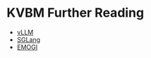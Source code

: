 <!--
SPDX-FileCopyrightText: Copyright (c) 2025 NVIDIA CORPORATION & AFFILIATES. 
All rights reserved.
SPDX-License-Identifier: Apache-2.0

Licensed under the Apache License, Version 2.0 (the "License");
you may not use this file except in compliance with the License.
You may obtain a copy of the License at

http://www.apache.org/licenses/LICENSE-2.0

Unless required by applicable law or agreed to in writing, software
distributed under the License is distributed on an "AS IS" BASIS,
WITHOUT WARRANTIES OR CONDITIONS OF ANY KIND, either express or implied.
See the License for the specific language governing permissions and
limitations under the License.
-->

# KVBM Further Reading

- [vLLM](https://docs.vllm.ai/en/latest/design/automatic_prefix_caching.html)   
- [SGLang](https://github.com/sgl-project/sglang/pull/2693)   
- [EMOGI](https://arxiv.org/abs/2006.06890) 